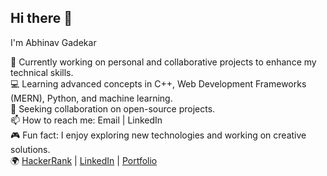 ## Hi there 👋

I'm Abhinav Gadekar

🔬 Currently working on personal and collaborative projects to enhance my technical skills.  
💻 Learning advanced concepts in C++, Web Development Frameworks (MERN), Python, and machine learning.  
🤝 Seeking collaboration on open-source projects.  
📫 How to reach me: Email | LinkedIn  
🎮 Fun fact: I enjoy exploring new technologies and working on creative solutions.  
🌍 [HackerRank](https://www.hackerrank.com/profile/AbhinavGadekar) | [LinkedIn](https://www.linkedin.com/in/abhinavgadekar/) | [Portfolio](https://abhinav-gadekar.netlify.app/)

